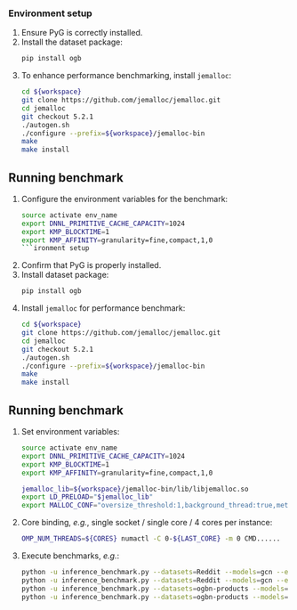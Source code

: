 ### Environment setup

1. Ensure PyG is correctly installed.
2. Install the dataset package:
   ```bash
   pip install ogb
   ```
3. To enhance performance benchmarking, install `jemalloc`:
   ```bash
   cd ${workspace}
   git clone https://github.com/jemalloc/jemalloc.git
   cd jemalloc
   git checkout 5.2.1
   ./autogen.sh
   ./configure --prefix=${workspace}/jemalloc-bin
   make
   make install
   ```

## Running benchmark

1. Configure the environment variables for the benchmark:
   ```bash
   source activate env_name
   export DNNL_PRIMITIVE_CACHE_CAPACITY=1024
   export KMP_BLOCKTIME=1
   export KMP_AFFINITY=granularity=fine,compact,1,0
   ```ironment setup

1. Confirm that PyG is properly installed.
2. Install dataset package:
   ```bash
   pip install ogb
   ```
3. Install `jemalloc` for performance benchmark:
   ```bash
   cd ${workspace}
   git clone https://github.com/jemalloc/jemalloc.git
   cd jemalloc
   git checkout 5.2.1
   ./autogen.sh
   ./configure --prefix=${workspace}/jemalloc-bin
   make
   make install
   ```

## Running benchmark

1. Set environment variables:
   ```bash
   source activate env_name
   export DNNL_PRIMITIVE_CACHE_CAPACITY=1024
   export KMP_BLOCKTIME=1
   export KMP_AFFINITY=granularity=fine,compact,1,0

   jemalloc_lib=${workspace}/jemalloc-bin/lib/libjemalloc.so
   export LD_PRELOAD="$jemalloc_lib"
   export MALLOC_CONF="oversize_threshold:1,background_thread:true,metadata_thp:auto,dirty_decay_ms:9000000000,muzzy_decay_ms:9000000000"
   ```
2. Core binding, *e.g.*, single socket / single core / 4 cores per instance:
   ```bash
   OMP_NUM_THREADS=${CORES} numactl -C 0-${LAST_CORE} -m 0 CMD......
   ```
3. Execute benchmarks, *e.g.*:
   ```bash
   python -u inference_benchmark.py --datasets=Reddit --models=gcn --eval-batch-sizes=512 --num-layers=2 --num-hidden-channels=64
   python -u inference_benchmark.py --datasets=Reddit --models=gcn --eval-batch-sizes=512 --num-layers=2 --num-hidden-channels=64 --use-sparse-tensor
   python -u inference_benchmark.py --datasets=ogbn-products --models=sage --eval-batch-sizes=512 --num-layers=2 --num-hidden-channels=64
   python -u inference_benchmark.py --datasets=ogbn-products --models=sage --eval-batch-sizes=512 --num-layers=2 --num-hidden-channels=64 --use-sparse-tensor
   ```
